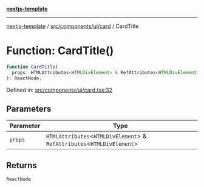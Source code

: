 [**nextjs-template**](../../../../../README.md)

---

[nextjs-template](../../../../../README.md) / [src/components/ui/card](../README.md) / CardTitle

# Function: CardTitle()

```ts
function CardTitle(
  props: HTMLAttributes<HTMLDivElement> & RefAttributes<HTMLDivElement>,
): ReactNode;
```

Defined in: [src/components/ui/card.tsx:32](https://github.com/Its-Satyajit/nextjs-template/blob/a020f2e64682696d16eea8be5c54d400aa09764e/src/components/ui/card.tsx#L32)

## Parameters

| Parameter | Type                                                                       |
| --------- | -------------------------------------------------------------------------- |
| `props`   | `HTMLAttributes`\<`HTMLDivElement`\> & `RefAttributes`\<`HTMLDivElement`\> |

## Returns

`ReactNode`
